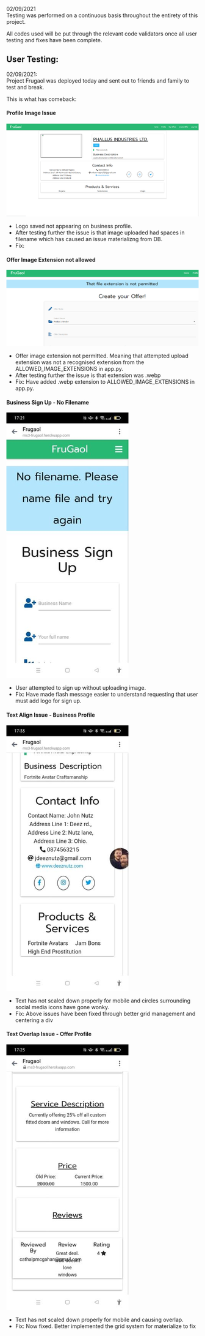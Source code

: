 02/09/2021 <br>
Testing was performed on a continuous basis throughout the entirety of this project.

All codes used will be put through the relevant code validators once all user testing and fixes have been complete.

## User Testing:
02/09/2021: <br>
Project Frugaol was deployed today and sent out to friends and family to test and break. 

This is what has comeback:

#### Profile Image Issue
![Willy-prof_img_issue](testing_img_docs/willy-profimg_issue.png)

- Logo saved not appearing on business profile.
- After testing further the issue is that image uploaded had spaces in filename which has caused an issue materializng from DB. 
- Fix:

#### Offer Image Extension not allowed
![Willy-offer_img_issue](testing_img_docs/willy-offerimg_extensionnotallowed.png)

- Offer image extension not permitted. Meaning that attempted upload extension was not a recognised extension from the ALLOWED_IMAGE_EXTENSIONS in app.py. 
- After testing further the issue is that extension was .webp
- Fix: Have added .webp extension to ALLOWED_IMAGE_EXTENSIONS in app.py. 


#### Business Sign Up - No Filename
![Colm-no_filename_issue](testing_img_docs/colm-no_filename_issue.jpg)

- User attempted to sign up without uploading image. 
- Fix: Have made flash message easier to understand requesting that user must add logo for sign up. 


#### Text Align Issue - Business Profile
![Colm-text_align_issue](testing_img_docs/colm-text_align_issue.jpg)

- Text has not scaled down properly for mobile and circles surrounding social media icons have gone wonky.  
- Fix: Above issues have been fixed through better grid management and centering a div


#### Text Overlap Issue - Offer Profile
![Colm-text_overlap_issue](testing_img_docs/colm-text_overlap.jpg)

- Text has not scaled down properly for mobile and causing overlap. 
- Fix: Now fixed. Better implemented the grid system for materialize to fix
